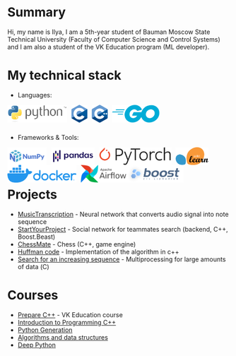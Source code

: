 # Summary

Hi, my name is Ilya, I am a 5th-year student of Bauman Moscow State Technical University (Faculty of Computer Science and Control Systems) and I am also a student of the VK Education program (ML developer).

# My technical stack

* Languages: 
<img align="left" alt= “C” height="40" style="padding-right:10px;" src="images/Python.png">
<img align="left" alt= “C” height="40" style="padding-right:10px;" src="images/C.png">
<img align="left" alt= “C” height="40" style="padding-right:10px;" src="images/C++.png">
<img align="left" alt= “C” height="40" style="padding-right:10px;" src="images/Go.png">

<br>
<br>
<br>

* Frameworks & Tools:
<img align="left" alt= “C” height="40" style="padding-right:10px;" src="images/NumPy.png">
<img align="left" alt= “C” height="40" style="padding-right:10px;" src="images/Pandas.png">
<img align="left" alt= “C” height="40" style="padding-right:1px; background-color: white;" src="images/Pytorch.png">
<img align="left" alt= “C” height="40" style="padding-left:10px; padding-right:10px;" src="images/Scikit_learn.png">
<img align="left" alt= “C” height="40" style="padding-right:10px;" src="images/Docker.png">
<img align="left" alt= “C” height="40" style="padding-right:1px; background-color: white;" src="images/Airflow.png">
<img align="left" alt= “C” height="40" style="padding-right:10px;" src="images/Boost.png">

<br>
<br>
<br>

# Projects
* [MusicTranscription](https://github.com/ilya0100/MusicTranscription) - Neural network that converts audio signal into note sequence
* [StartYourProject](https://github.com/ilya0100/StartYourProject) - Social network for teammates search (backend, C++, Boost.Beast)
* [ChessMate](https://github.com/ilya0100/ChessMate) - Chess (C++, game engine)
* [Huffman code](https://github.com/ilya0100/Alg-And-DS-2022-Spring/tree/module-2/haffman) - Implementation of the algorithm in c++
* [Search for an increasing sequence](https://github.com/ilya0100/hw-2-AdvC-2022-Spring) - Multiprocessing for large amounts of data (С)

# Courses
* [Prepare C++](https://park.vk.company/curriculum/certificates/download/2931/9884a155-3f73-409f-beb1-537e61dabf05/) - VK Education course
* [Introduction to Programming C++](https://stepik.org/cert/965592)
* [Python Generation](https://stepik.org/cert/1383269)
* [Algorithms and data structures](https://github.com/ilya0100/Alg-And-DS-2022-Spring)
* [Deep Python](https://github.com/ilya0100/DeepPythonHW)
